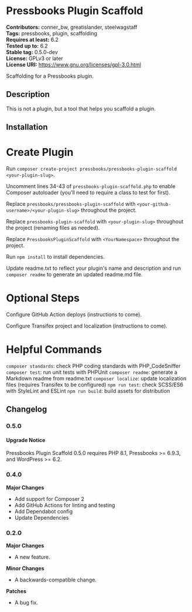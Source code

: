 # Pressbooks Plugin Scaffold

**Contributors:** conner_bw, greatislander, steelwagstaff \
**Tags:** pressbooks, plugin, scaffolding \
**Requires at least:** 6.2 \
**Tested up to:** 6.2 \
**Stable tag:** 0.5.0-dev \
**License:** GPLv3 or later \
**License URI:** https://www.gnu.org/licenses/gpl-3.0.html

Scaffolding for a Pressbooks plugin.

## Description

This is not a plugin, but a tool that helps you scaffold a plugin.

## Installation

# Create Plugin

Run `composer create-project pressbooks/pressbooks-plugin-scaffold <your-plugin-slug>`.

Uncomment lines 34-43 of `pressbooks-plugin-scaffold.php` to enable Composer autoloader (you'll need to require a class to test for first).

Replace `pressbooks/pressbooks-plugin-scaffold` with `<your-github-username>/<your-plugin-slug>` throughout the project.

Replace `pressbooks-plugin-scaffold` with `<your-plugin-slug>` throughout the project (renaming files as needed).

Replace `PressbooksPluginScaffold` with `<YourNamespace>` throughout the project.

Run `npm install` to install dependencies.

Update readme.txt to reflect your plugin's name and description and run `composer readme` to generate an updated readme.md file.

# Optional Steps

Configure GitHub Action deploys (instructions to come).

Configure Transifex project and localization (instructions to come).

# Helpful Commands

`composer standards`: check PHP coding standards with PHP_CodeSniffer
`composer test`: run unit tests with PHPUnit
`composer readme`: generate a Markdown readme from readme.txt
`composer localize`: update localization files (requires Transifex to be configured)
`npm run test`: check SCSS/ES6 with StyleLint and ESLint
`npm run build`: build assets for distribution

## Changelog

### 0.5.0
#### Upgrade Notice
Pressbooks Plugin Scaffold 0.5.0 requires PHP 8.1, Pressbooks >= 6.9.3, and WordPress >= 6.2.

### 0.4.0
**Major Changes**
- Add support for Composer 2
- Add GitHub Actions for linting and testing
- Add Dependabot config
- Update Dependencies

### 0.2.0

**Major Changes**
- A new feature.

**Minor Changes**
- A backwards-compatible change.

**Patches**
- A bug fix.
